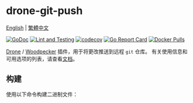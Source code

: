 
# drone-git-push

[English](README.md) | [繁體中文](README.zh-tw.md)

[![GoDoc](https://godoc.org/github.com/appleboy/drone-git-push?status.svg)](https://godoc.org/github.com/appleboy/drone-git-push)
[![Lint and Testing](https://github.com/appleboy/drone-git-push/actions/workflows/lint.yml/badge.svg)](https://github.com/appleboy/drone-git-push/actions/workflows/lint.yml)
[![codecov](https://codecov.io/gh/appleboy/drone-git-push/branch/master/graph/badge.svg)](https://codecov.io/gh/appleboy/drone-git-push)
[![Go Report Card](https://goreportcard.com/badge/github.com/appleboy/drone-git-push)](https://goreportcard.com/report/github.com/appleboy/drone-git-push)
[![Docker Pulls](https://img.shields.io/docker/pulls/appleboy/drone-git-push.svg)](https://hub.docker.com/r/appleboy/drone-git-push/)

[Drone](https://www.drone.io/) / [Woodpecker](https://woodpecker-ci.org/) 插件，用于将更改推送到远程 `git` 仓库。
有关使用信息和可用选项的列表，请查看[文档](DOCS.md)。

## 构建

使用以下命令构建二进制文件：
